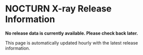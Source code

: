 # NOCTURN X-ray Release Information

**No release data is currently available. Please check back later.**

This page is automatically updated hourly with the latest release information.
